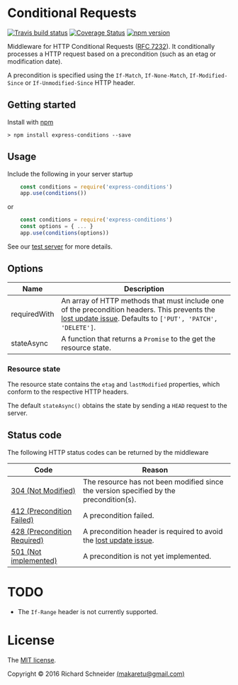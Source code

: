 # Conditional Requests

[![Travis build status](https://travis-ci.org/richardschneider/express-conditional-request.svg)](https://travis-ci.org/richardschneider/express-conditional-request)
[![Coverage Status](https://coveralls.io/repos/github/richardschneider/express-conditional-request/badge.svg?branch=master)](https://coveralls.io/github/richardschneider/express-conditional-request?branch=master) 
 [![npm version](https://badge.fury.io/js/express-conditional-request.svg)](https://badge.fury.io/js/express-conditional-request) 
 
Middleware for HTTP Conditional Requests ([RFC 7232](https://tools.ietf.org/html/rfc7232)).
It conditionally processes a HTTP request based on a precondition (such as an etag or modification date). 

A precondition is specified using the `If-Match`, `If-None-Match`, `If-Modified-Since` or `If-Unmodified-Since` HTTP header. 

## Getting started

Install with [npm](http://blog.npmjs.org/post/85484771375/how-to-install-npm)

    > npm install express-conditions --save

## Usage

Include the following in your server startup

````javascript
    const conditions = require('express-conditions')
    app.use(conditions())
````
or
````javascript
    const conditions = require('express-conditions')
    const options = { ... }
    app.use(conditions(options))
````

See our [test server](https://github.com/richardschneider/express-conditional-request/blob/master/test/server.js) for more details.
## Options

Name | Description
---- | -----------
requiredWith | An array of HTTP methods that must include one of the precondition headers.  This prevents the [lost update issue](https://en.wikipedia.org/wiki/Concurrency_control).  Defaults to `['PUT', 'PATCH', 'DELETE']`.
stateAsync | A function that returns a `Promise` to the get the resource state.

### Resource state

The resource state contains the `etag` and `lastModified` properties, which conform to the respective HTTP headers.

The default `stateAsync()` obtains the state by sending a `HEAD` request to the server.

## Status code

The following HTTP status codes can be returned by the middleware

Code | Reason
---- | ------
[304 (Not Modified)](https://tools.ietf.org/html/rfc7232#section-4.1) | The resource has not been modified since the version specified by the precondition(s).
[412 (Precondition Failed)](https://tools.ietf.org/html/rfc7232#section-4.2) | A precondition failed.
[428 (Precondition Required)](https://tools.ietf.org/html/rfc6585#section-3) | A precondition header is required to avoid the [lost update issue](https://en.wikipedia.org/wiki/Concurrency_control).
[501 (Not implemented)](https://tools.ietf.org/html/rfc7231#section-6.6.2s) | A precondition is not yet implemented.
# TODO

* The `If-Range` header is not currently supported.


# License
The [MIT license](LICENSE).

Copyright © 2016 Richard Schneider [(makaretu@gmail.com)](mailto:makaretu@gmail.com?subject=express-conditional-request)
